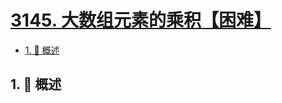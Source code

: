 # [3145. 大数组元素的乘积【困难】](https://github.com/tnotesjs/TNotes.leetcode/tree/main/notes/3145.%20%E5%A4%A7%E6%95%B0%E7%BB%84%E5%85%83%E7%B4%A0%E7%9A%84%E4%B9%98%E7%A7%AF%E3%80%90%E5%9B%B0%E9%9A%BE%E3%80%91)

<!-- region:toc -->

- [1. 📝 概述](#1--概述)

<!-- endregion:toc -->

## 1. 📝 概述
